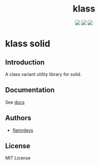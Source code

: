 <p align="center">
  <h1 align="center">klass</h1>
</p>

<p align="center">
  <a href="https://www.npmjs.com/package/@klass/solid"><img src="https://badgen.net/npm/v/@klass/solid"></a>
  <a href="https://bundlephobia.com/package/@klass/solid"><img src="https://badgen.net/bundlephobia/minzip/@klass/solid"></a>
  <a href="https://www.npmjs.com/package/@klass/solid"><img src="https://badgen.net/npm/license/@klass/solid"></a>
</p>

# klass solid

## Introduction

A class variant utility library for solid.

## Documentation

See [docs](https://klass-style.vercel.app/klass/solid.html)

## Authors

- [flamrdevs](https://github.com/flamrdevs)

## License

MIT License
